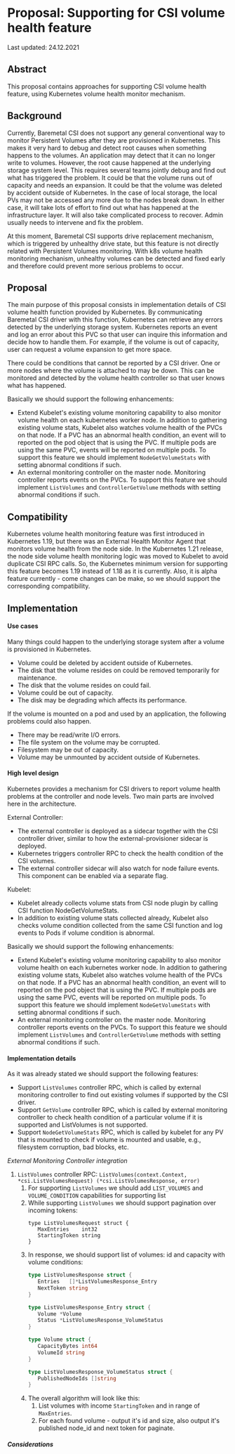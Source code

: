 # Proposal: Supporting for CSI volume health feature 

Last updated: 24.12.2021

## Abstract

This proposal contains approaches for supporting CSI volume health feature, using Kubernetes volume health monitor mechanism. 

## Background

Currently, Baremetal CSI does not support any general conventional way to monitor Persistent Volumes after they are provisioned in Kubernetes.
This makes it very hard to debug and detect root causes when something happens to the volumes. 
An application may detect that it can no longer write to volumes. However, the root cause happened at the underlying storage 
system level. This requires several teams jointly debug and find out what has triggered the problem. 
It could be that the volume runs out of capacity and needs an expansion. 
It could be that the volume was deleted by accident outside of Kubernetes. 
In the case of local storage, the local PVs may not be accessed any more due to the nodes break down. 
In either case, it will take lots of effort to find out what has happened at the infrastructure layer. 
It will also take complicated process to recover. Admin usually needs to intervene and fix the problem.

At this moment, Baremetal CSI supports drive replacement mechanism, which is triggered by unhealthy drive state, 
but this feature is not directly related with Persistent Volumes monitoring. With k8s volume health monitoring mechanism,
unhealthy volumes can be detected and fixed early and therefore could prevent more serious problems to occur.

## Proposal

The main purpose of this proposal consists in implementation details of CSI volume health function provided by Kubernetes.
By communicating Baremetal CSI driver with this function, Kubernetes can retrieve any errors detected by the underlying storage system. 
Kubernetes reports an event and log an error about this PVC so that user can inquire this information and decide how to handle them. 
For example, if the volume is out of capacity, user can request a volume expansion to get more space. 

There could be conditions that cannot be reported by a CSI driver. One or more nodes where the volume is attached to may be down.
This can be monitored and detected by the volume health controller so that user knows what has happened.

Basically we should support the following enhancements:
* Extend Kubelet's existing volume monitoring capability to also monitor volume health on each kubernetes worker node.
  In addition to gathering existing volume stats, Kubelet also watches volume health of the PVCs on that node. 
  If a PVC has an abnormal health condition, an event will to reported on the pod object that is using the PVC. 
  If multiple pods are using the same PVC, events will be reported on multiple pods.
  To support this feature we should implement ```NodeGetVolumeStats``` with setting abnormal conditions if such.
* An external monitoring controller on the master node. Monitoring controller reports events on the PVCs.
  To support this feature we should implement ```ListVolumes``` and ```ControllerGetVolume``` methods with setting abnormal conditions if such.

## Compatibility

Kubernetes volume health monitoring feature was first introduced in Kubernetes 1.19, but there was an External Health Monitor Agent that monitors volume health from the node side. 
In the Kubernetes 1.21 release, the node side volume health monitoring logic was moved to Kubelet to avoid duplicate CSI RPC calls.
So, the Kubernetes minimum version for supporting this feature becomes 1.19 instead of 1.18 as it is currently.
Also, it is alpha feature currently - come changes can be make, so we should support the corresponding compatibility. 

## Implementation

#### Use cases 
Many things could happen to the underlying storage system after a volume is provisioned in Kubernetes.

* Volume could be deleted by accident outside of Kubernetes.
* The disk that the volume resides on could be removed temporarily for maintenance.
* The disk that the volume resides on could fail.
* Volume could be out of capacity.
* The disk may be degrading which affects its performance.

If the volume is mounted on a pod and used by an application, the following problems could also happen.
* There may be read/write I/O errors.
* The file system on the volume may be corrupted.
* Filesystem may be out of capacity.
* Volume may be unmounted by accident outside of Kubernetes.

#### High level design

Kubernetes provides a mechanism for CSI drivers to report volume health problems at the controller and node levels.
Two main parts are involved here in the architecture.

External Controller:
* The external controller is deployed as a sidecar together with the CSI controller driver, similar to how the external-provisioner
  sidecar is deployed.
* Kubernetes triggers controller RPC to check the health condition of the CSI volumes.
* The external controller sidecar will also watch for node failure events. This component can be enabled via a separate flag.

Kubelet:
* Kubelet already collects volume stats from CSI node plugin by calling CSI function NodeGetVolumeStats.
* In addition to existing volume stats collected already, Kubelet also checks volume condition collected from the same CSI function
  and log events to Pods if volume condition is abnormal.

Basically we should support the following enhancements:
* Extend Kubelet's existing volume monitoring capability to also monitor volume health on each kubernetes worker node.
  In addition to gathering existing volume stats, Kubelet also watches volume health of the PVCs on that node.
  If a PVC has an abnormal health condition, an event will to reported on the pod object that is using the PVC.
  If multiple pods are using the same PVC, events will be reported on multiple pods.
  To support this feature we should implement ```NodeGetVolumeStats``` with setting abnormal conditions if such.
* An external monitoring controller on the master node. Monitoring controller reports events on the PVCs.
  To support this feature we should implement ```ListVolumes``` and ```ControllerGetVolume``` methods with setting abnormal conditions if such.

#### Implementation details

As it was already stated we should support the following features:
* Support ```ListVolumes``` controller RPC, which is called by external monitoring controller to find out existing volumes if supported by the CSI driver.
* Support ```GetVolume``` controller RPC, which is called by external monitoring controller to check health condition of a particular volume if it is supported and ListVolumes is not supported.
* Support ```NodeGetVolumeStats``` RPC, which is called by kubelet for any PV that is mounted to check if volume is mounted and usable, e.g., filesystem corruption, bad blocks, etc.

_External Monitoring Controller integration_
1. ```ListVolumes``` controller RPC: ```ListVolumes(context.Context, *csi.ListVolumesRequest) (*csi.ListVolumesResponse, error)```
   1. For supporting ```ListVolumes``` we should add ```LIST_VOLUMES``` and ```VOLUME_CONDITION``` capabilities for supporting list
   2. While supporting ```ListVolumes``` we should support pagination over incoming tokens:
      ```
      type ListVolumesRequest struct {
         MaxEntries    int32
         StartingToken string
      }
      ```
   3. In response, we should support list of volumes: id and capacity with volume conditions:
      ```go
      type ListVolumesResponse struct {
         Entries   []*ListVolumesResponse_Entry
         NextToken string
      }
      ```
      ```go
      type ListVolumesResponse_Entry struct {
         Volume *Volume
         Status *ListVolumesResponse_VolumeStatus
      }
      ```
      ```go
      type Volume struct {
         CapacityBytes int64
         VolumeId string
      }
      ```
      ```go
      type ListVolumesResponse_VolumeStatus struct {
         PublishedNodeIds []string
      }
      ```
   4. The overall algorithm will look like this:
      1. List volumes with income ```StartingToken``` and in range of ```MaxEntries```.
      2. For each found volume - output it's id and size, also output it's published node_id and next token for paginate.

##### Considerations

